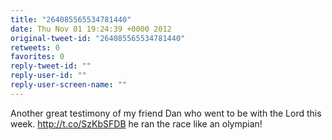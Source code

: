 ```yaml
---
title: "264085565534781440"
date: Thu Nov 01 19:24:39 +0000 2012
original-tweet-id: "264085565534781440"
retweets: 0
favorites: 0
reply-tweet-id: ""
reply-user-id: ""
reply-user-screen-name: ""
---
```

Another great testimony of my friend Dan who went to be with the Lord this week. http://t.co/SzKbSFDB he ran the race like an olympian!
